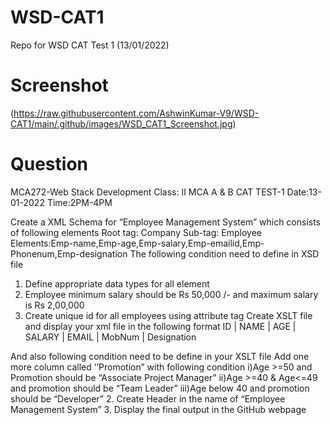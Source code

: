 # WSD-CAT1
Repo for WSD CAT Test 1 (13/01/2022)

# Screenshot

(https://raw.githubusercontent.com/AshwinKumar-V9/WSD-CAT1/main/.github/images/WSD_CAT1_Screenshot.jpg)

# Question

MCA272-Web Stack Development
Class: II MCA A & B
CAT TEST-1
Date:13-01-2022
Time:2PM-4PM

Create a XML Schema for “Employee Management System” which consists of following elements
Root tag: Company
Sub-tag: Employee
Elements:Emp-name,Emp-age,Emp-salary,Emp-emailid,Emp-Phonenum,Emp-designation
The following condition need to define in XSD file
1. Define appropriate data types for all element
2. Employee minimum salary should be Rs 50,000 /- and maximum salary is Rs 2,00,000
3. Create unique id for all employees using attribute tag
Create XSLT file and display your xml file in the following format
ID | NAME | AGE | SALARY | EMAIL | MobNum | Designation

And also following condition need to be define in your XSLT file
Add one more column called ‘’Promotion” with following condition
         i)Age >=50 and Promotion should be “Associate Project Manager”
         ii)Age >=40 & Age<=49 and promotion should be “Team Leader”
        iii)Age below 40 and promotion should be “Developer”
 2. Create Header in the name of “Employee Management System”
3. Display the final output in the GitHub webpage
